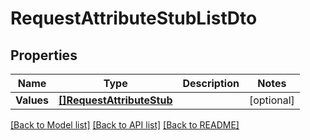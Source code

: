 # RequestAttributeStubListDto

## Properties
Name | Type | Description | Notes
------------ | ------------- | ------------- | -------------
**Values** | [**[]RequestAttributeStub**](RequestAttributeStub.md) |  | [optional] 

[[Back to Model list]](../README.md#documentation-for-models) [[Back to API list]](../README.md#documentation-for-api-endpoints) [[Back to README]](../README.md)


